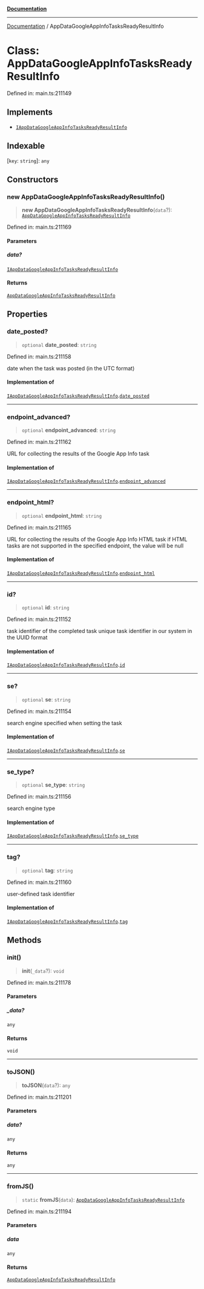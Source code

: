 [**Documentation**](../README.md)

***

[Documentation](../README.md) / AppDataGoogleAppInfoTasksReadyResultInfo

# Class: AppDataGoogleAppInfoTasksReadyResultInfo

Defined in: main.ts:211149

## Implements

- [`IAppDataGoogleAppInfoTasksReadyResultInfo`](../interfaces/IAppDataGoogleAppInfoTasksReadyResultInfo.md)

## Indexable

\[`key`: `string`\]: `any`

## Constructors

### new AppDataGoogleAppInfoTasksReadyResultInfo()

> **new AppDataGoogleAppInfoTasksReadyResultInfo**(`data`?): [`AppDataGoogleAppInfoTasksReadyResultInfo`](AppDataGoogleAppInfoTasksReadyResultInfo.md)

Defined in: main.ts:211169

#### Parameters

##### data?

[`IAppDataGoogleAppInfoTasksReadyResultInfo`](../interfaces/IAppDataGoogleAppInfoTasksReadyResultInfo.md)

#### Returns

[`AppDataGoogleAppInfoTasksReadyResultInfo`](AppDataGoogleAppInfoTasksReadyResultInfo.md)

## Properties

### date\_posted?

> `optional` **date\_posted**: `string`

Defined in: main.ts:211158

date when the task was posted (in the UTC format)

#### Implementation of

[`IAppDataGoogleAppInfoTasksReadyResultInfo`](../interfaces/IAppDataGoogleAppInfoTasksReadyResultInfo.md).[`date_posted`](../interfaces/IAppDataGoogleAppInfoTasksReadyResultInfo.md#date_posted)

***

### endpoint\_advanced?

> `optional` **endpoint\_advanced**: `string`

Defined in: main.ts:211162

URL for collecting the results of the Google App Info task

#### Implementation of

[`IAppDataGoogleAppInfoTasksReadyResultInfo`](../interfaces/IAppDataGoogleAppInfoTasksReadyResultInfo.md).[`endpoint_advanced`](../interfaces/IAppDataGoogleAppInfoTasksReadyResultInfo.md#endpoint_advanced)

***

### endpoint\_html?

> `optional` **endpoint\_html**: `string`

Defined in: main.ts:211165

URL for collecting the results of the Google App Info HTML task
if HTML tasks are not supported in the specified endpoint, the value will be null

#### Implementation of

[`IAppDataGoogleAppInfoTasksReadyResultInfo`](../interfaces/IAppDataGoogleAppInfoTasksReadyResultInfo.md).[`endpoint_html`](../interfaces/IAppDataGoogleAppInfoTasksReadyResultInfo.md#endpoint_html)

***

### id?

> `optional` **id**: `string`

Defined in: main.ts:211152

task identifier of the completed task
unique task identifier in our system in the UUID format

#### Implementation of

[`IAppDataGoogleAppInfoTasksReadyResultInfo`](../interfaces/IAppDataGoogleAppInfoTasksReadyResultInfo.md).[`id`](../interfaces/IAppDataGoogleAppInfoTasksReadyResultInfo.md#id)

***

### se?

> `optional` **se**: `string`

Defined in: main.ts:211154

search engine specified when setting the task

#### Implementation of

[`IAppDataGoogleAppInfoTasksReadyResultInfo`](../interfaces/IAppDataGoogleAppInfoTasksReadyResultInfo.md).[`se`](../interfaces/IAppDataGoogleAppInfoTasksReadyResultInfo.md#se)

***

### se\_type?

> `optional` **se\_type**: `string`

Defined in: main.ts:211156

search engine type

#### Implementation of

[`IAppDataGoogleAppInfoTasksReadyResultInfo`](../interfaces/IAppDataGoogleAppInfoTasksReadyResultInfo.md).[`se_type`](../interfaces/IAppDataGoogleAppInfoTasksReadyResultInfo.md#se_type)

***

### tag?

> `optional` **tag**: `string`

Defined in: main.ts:211160

user-defined task identifier

#### Implementation of

[`IAppDataGoogleAppInfoTasksReadyResultInfo`](../interfaces/IAppDataGoogleAppInfoTasksReadyResultInfo.md).[`tag`](../interfaces/IAppDataGoogleAppInfoTasksReadyResultInfo.md#tag)

## Methods

### init()

> **init**(`_data`?): `void`

Defined in: main.ts:211178

#### Parameters

##### \_data?

`any`

#### Returns

`void`

***

### toJSON()

> **toJSON**(`data`?): `any`

Defined in: main.ts:211201

#### Parameters

##### data?

`any`

#### Returns

`any`

***

### fromJS()

> `static` **fromJS**(`data`): [`AppDataGoogleAppInfoTasksReadyResultInfo`](AppDataGoogleAppInfoTasksReadyResultInfo.md)

Defined in: main.ts:211194

#### Parameters

##### data

`any`

#### Returns

[`AppDataGoogleAppInfoTasksReadyResultInfo`](AppDataGoogleAppInfoTasksReadyResultInfo.md)
